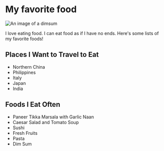 # My favorite food

![An image of a dimsum](http://lorempixel.com/400/200/)

I love eating food. I can eat food as if I have no ends. Here's some lists of my favorite foods!

## Places I Want to Travel to Eat

* Northern China
* Philippines
* Italy
* Japan
* India

## Foods I Eat Often

- Paneer Tikka Marsala with Garlic Naan
- Caesar Salad and Tomato Soup
- Sushi
- Fresh Fruits
- Pasta
- Dim Sum
